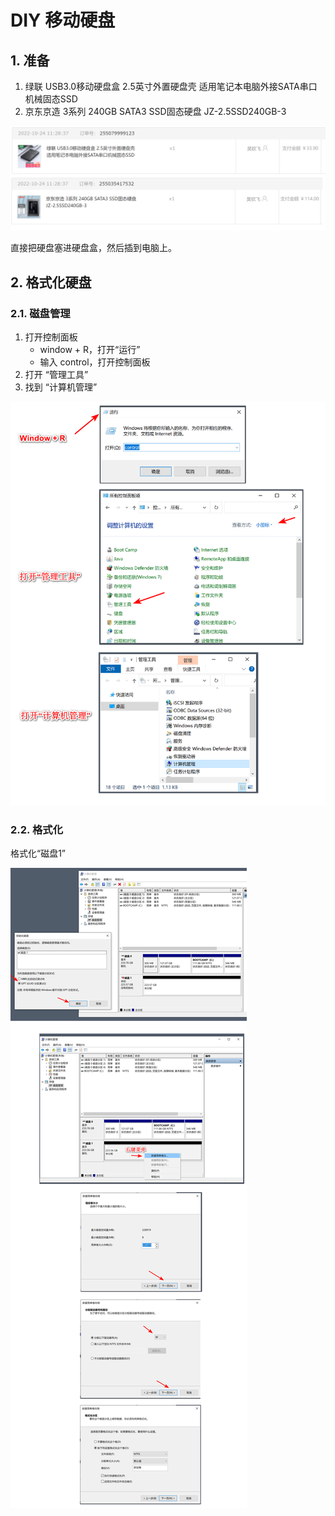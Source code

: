 # DIY 移动硬盘

## 1. 准备

1. 绿联 USB3.0移动硬盘盒 2.5英寸外置硬盘壳 适用笔记本电脑外接SATA串口机械固态SSD
2. 京东京造 3系列 240GB SATA3 SSD固态硬盘 JZ-2.5SSD240GB-3

![jd-硬盘盒和移动硬盘](./images/01-01.png)

直接把硬盘塞进硬盘盒，然后插到电脑上。

## 2. 格式化硬盘

### 2.1. 磁盘管理

1. 打开控制面板
   * window + R，打开“运行”
   * 输入 control，打开控制面板
2. 打开 “管理工具”
3. 找到 “计算机管理”

![磁盘管理](./images/01-02.png)

### 2.2. 格式化

格式化“磁盘1”

![格式化“磁盘1”](./images/01-03.png)
